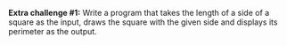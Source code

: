 **Extra challenge #1:**
Write a program that takes the length of a side of a square as the input, draws the square with the given side and displays its perimeter as the output.
